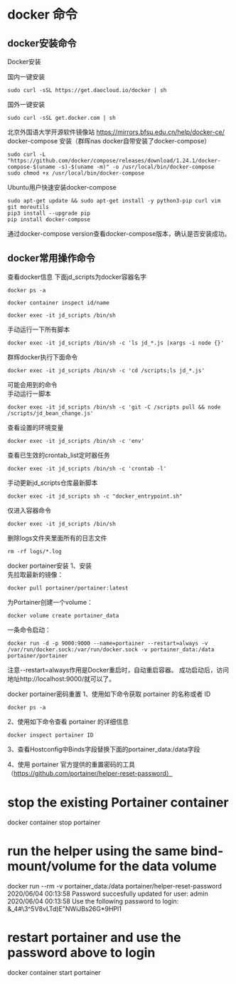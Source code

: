 # docker 命令
## docker安装命令
Docker安装

国内一键安装 
```
sudo curl -sSL https://get.daocloud.io/docker | sh
```
国外一键安装 
```
sudo curl -sSL get.docker.com | sh
```
北京外国语大学开源软件镜像站 https://mirrors.bfsu.edu.cn/help/docker-ce/  
docker-compose 安装（群晖nas docker自带安装了docker-compose）
```
sudo curl -L "https://github.com/docker/compose/releases/download/1.24.1/docker-compose-$(uname -s)-$(uname -m)" -o /usr/local/bin/docker-compose
sudo chmod +x /usr/local/bin/docker-compose
```
Ubuntu用户快速安装docker-compose
```
sudo apt-get update && sudo apt-get install -y python3-pip curl vim git moreutils
pip3 install --upgrade pip
pip install docker-compose
```
通过docker-compose version查看docker-compose版本，确认是否安装成功。
## docker常用操作命令
查看docker信息
下面jd_scripts为docker容器名字
```
docker ps -a
```
```
docker container inspect id/name
```
```
docker exec -it jd_scripts /bin/sh
```

手动运行一下所有脚本  
```
docker exec -it jd_scripts /bin/sh -c 'ls jd_*.js |xargs -i node {}'
```
  
群辉docker执行下面命令  
```
docker exec -it jd_scripts /bin/sh -c 'cd /scripts;ls jd_*.js'
```
可能会用到的命令  
手动运行一脚本
```
docker exec -it jd_scripts /bin/sh -c 'git -C /scripts pull && node /scripts/jd_bean_change.js'
```
查看设置的环境变量
```
docker exec -it jd_scripts /bin/sh -c 'env'
```
查看已生效的crontab_list定时器任务
```
docker exec -it jd_scripts /bin/sh -c 'crontab -l'
```
手动更新jd_scripts仓库最新脚本
```
docker exec -it jd_scripts sh -c "docker_entrypoint.sh" 
```
仅进入容器命令
```
docker exec -it jd_scripts /bin/sh
```
删除logs文件夹里面所有的日志文件
```
rm -rf logs/*.log
```

docker portainer安装
1、安装  
先拉取最新的镜像：
```
docker pull portainer/portainer:latest
```
为Portainer创建一个volume：
```
docker volume create portainer_data
```
一条命令启动：
```
docker run -d -p 9000:9000 --name=portainer --restart=always -v /var/run/docker.sock:/var/run/docker.sock -v portainer_data:/data portainer/portainer
```
注意--restart=always作用是Docker重启时，自动重启容器。
成功启动后，访问地址http://localhost:9000/就可以了。


docker portainer密码重置
1、使用如下命令获取 portainer 的名称或者 ID
```
docker ps -a
```
2、使用如下命令查看 portainer 的详细信息
```
docker inspect portainer ID
```
3、查看Hostconfig中Binds字段替换下面的portainer_data:/data字段  

4、使用 portainer 官方提供的重置密码的工具（https://github.com/portainer/helper-reset-password）
# stop the existing Portainer container
docker container stop portainer

# run the helper using the same bind-mount/volume for the data volume
docker run --rm -v portainer_data:/data portainer/helper-reset-password
2020/06/04 00:13:58 Password succesfully updated for user: admin
2020/06/04 00:13:58 Use the following password to login: &_4#\3^5V8vLTd)E"NWiJBs26G*9HPl1

# restart portainer and use the password above to login
docker container start portainer
```
